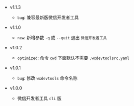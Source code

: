 - v1.1.3
  - `bug`: 兼容最新版微信开发者工具
  
- v1.1.0
  - `new`: 新增参数 `-q` 或 `--quit` 退出 `微信开发者工具`

- v1.0.2
  - `optimized`: 命令 `cwd` 下面默认不需要 `.wxdevtoolsrc.yaml`

- v1.0.1
  - `bug`: 修改 `wxdevtools` 命令名称

- v1.0.0
  - 微信开发者工具 `cli` 版
